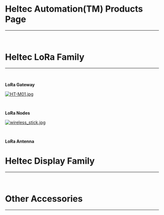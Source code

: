 # Heltec Automation(TM) Products Page

***
&nbsp;

# Heltec LoRa Family
***
&nbsp;

**LoRa Gateway**

[![HT-M01.jpg](http://www.heltec.cn/wp-content/uploads/2018/05/1.jpg)](en/products/lora/lora_gateway/ht-m01/HT-M01)

&nbsp;

**LoRa Nodes**

[![wireless_stick.jpg](http://www.heltec.cn/wp-content/uploads/2018/12/SAM_0445_800x800.jpg)](en/products/lora/lora_node/wireless_stick/wireless_stick)

&nbsp;

**LoRa Antenna**


# Heltec Display Family
***
&nbsp;

# Other Accessories
***
&nbsp;


<!-- GitHub Buttons -->
<script async defer src="https://buttons.github.io/buttons.js"></script>